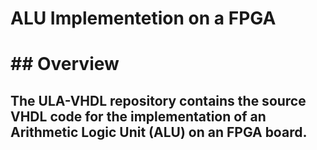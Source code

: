 # ALU Implementetion on a FPGA <h1> ## Overview <h2> <p>The ULA-VHDL repository contains the source VHDL code for the implementation of an Arithmetic Logic Unit (ALU) on an FPGA board.  </p>
